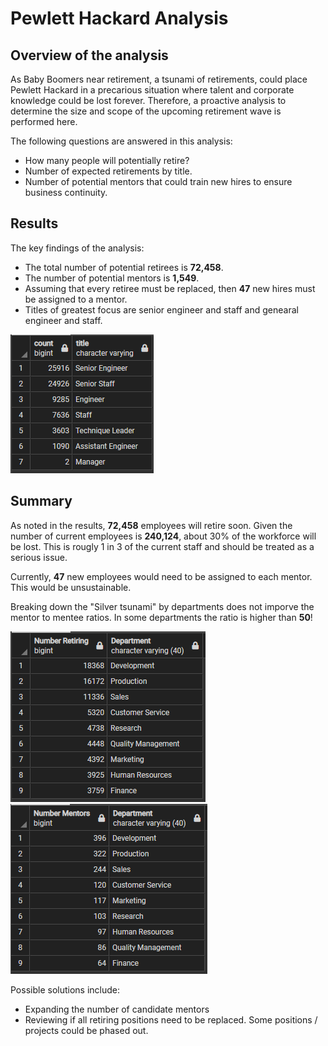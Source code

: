 # Pewlett Hackard Analysis
## Overview of the analysis
As Baby Boomers near retirement, a tsunami of retirements, could place Pewlett Hackard in a precarious situation where talent and corporate knowledge could be lost forever. Therefore, a proactive analysis to determine the size and scope of the upcoming retirement wave is performed here.

The following questions are answered in this analysis:

* How many people will potentially retire?
* Number of expected retirements by title.
* Number of potential mentors that could train new hires to ensure business continuity.

## Results
The key findings of the analysis:
* The total number of potential retirees is **72,458**.
* The number of potential mentors is **1,549**.
* Assuming that every retiree must be replaced, then **47** new hires must be assigned to a mentor.
* Titles of greatest focus are senior engineer and staff and genearal engineer and staff.

![Counts by Title](./resources/retiring_titles.PNG)

## Summary

As noted in the results, **72,458** employees will retire soon. Given the number of current employees is **240,124**, about 30% of the workforce will be lost. This is rougly 1 in 3 of the current staff and should be treated as a serious issue.

Currently, **47** new employees would need to be assigned to each mentor. This would be unsustainable. 

Breaking down the "Silver tsunami" by departments does not imporve the mentor to mentee ratios. In some departments the ratio is higher than **50**!

![Retirees by department](./resources/Retirees_department.PNG)
![Mentors by department](./resources/Mentor_department.PNG)

Possible solutions include:
* Expanding the number of candidate mentors
* Reviewing if all retiring positions need to be replaced. Some positions / projects could be phased out.